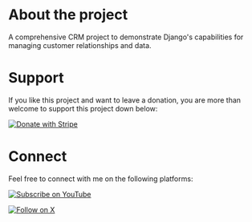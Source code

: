 # About the project

A comprehensive CRM project to demonstrate Django's capabilities for managing customer relationships and data.

# Support

If you like this project and want to leave a donation, you are more than welcome to support this project down below:

[![Donate with Stripe](https://img.shields.io/badge/Donate%20with%20Stripe-6a1b9a?style=for-the-badge&logo=stripe&logoColor=white)](https://donate.stripe.com/28o4hEeFg5mcc3C9AE)

# Connect

Feel free to connect with me on the following platforms:

[![Subscribe on YouTube](https://img.shields.io/badge/Subscribe%20on%20YouTube-ff0000?style=for-the-badge&logo=youtube&logoColor=white)](https://www.youtube.com/@CloudWithDjango)

[![Follow on X](https://img.shields.io/badge/Follow%20on%20X-1da1f2?style=for-the-badge&logo=x&logoColor=white)](https://x.com/CloudWDjango)





